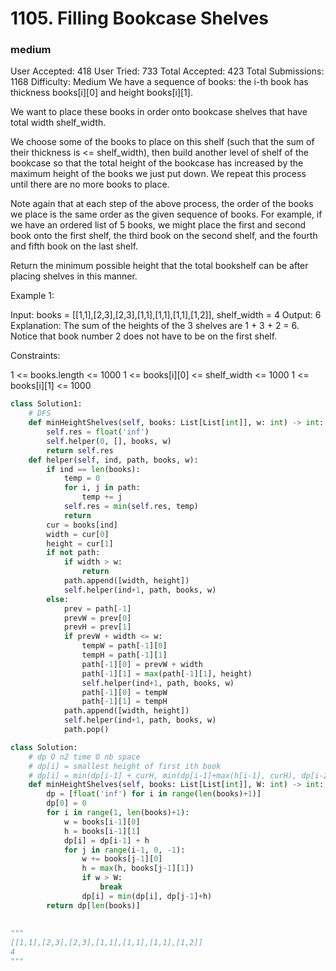 # 1105. Filling Bookcase Shelves
### medium

User Accepted: 418
User Tried: 733
Total Accepted: 423
Total Submissions: 1168
Difficulty: Medium
We have a sequence of books: the i-th book has thickness books[i][0] and height books[i][1].

We want to place these books in order onto bookcase shelves that have total width shelf_width.

We choose some of the books to place on this shelf (such that the sum of their thickness is <= shelf_width), then build another level of shelf of the bookcase so that the total height of the bookcase has increased by the maximum height of the books we just put down.  We repeat this process until there are no more books to place.

Note again that at each step of the above process, the order of the books we place is the same order as the given sequence of books.  For example, if we have an ordered list of 5 books, we might place the first and second book onto the first shelf, the third book on the second shelf, and the fourth and fifth book on the last shelf.

Return the minimum possible height that the total bookshelf can be after placing shelves in this manner.

 

Example 1:


Input: books = [[1,1],[2,3],[2,3],[1,1],[1,1],[1,1],[1,2]], shelf_width = 4
Output: 6
Explanation:
The sum of the heights of the 3 shelves are 1 + 3 + 2 = 6.
Notice that book number 2 does not have to be on the first shelf.
 

Constraints:

1 <= books.length <= 1000
1 <= books[i][0] <= shelf_width <= 1000
1 <= books[i][1] <= 1000

```python
class Solution1:
    # DFS
    def minHeightShelves(self, books: List[List[int]], w: int) -> int:
        self.res = float('inf')
        self.helper(0, [], books, w)
        return self.res
    def helper(self, ind, path, books, w):
        if ind == len(books):
            temp = 0
            for i, j in path:
                temp += j
            self.res = min(self.res, temp)
            return
        cur = books[ind]
        width = cur[0]
        height = cur[1]
        if not path:
            if width > w:
                return
            path.append([width, height])
            self.helper(ind+1, path, books, w)
        else:
            prev = path[-1]
            prevW = prev[0]
            prevH = prev[1]
            if prevW + width <= w:
                tempW = path[-1][0]
                tempH = path[-1][1]
                path[-1][0] = prevW + width
                path[-1][1] = max(path[-1][1], height)
                self.helper(ind+1, path, books, w)
                path[-1][0] = tempW
                path[-1][1] = tempH
            path.append([width, height])
            self.helper(ind+1, path, books, w)
            path.pop()

class Solution:
    # dp O n2 time O nb space
    # dp[i] = smallest height of first ith book
    # dp[i] = min(dp[i-1] + curH, min(dp[i-1]+max(h[i-1], curH), dp[i-2]+max(h[i-2], curH), ...))
    def minHeightShelves(self, books: List[List[int]], W: int) -> int:
        dp = [float('inf') for i in range(len(books)+1)]
        dp[0] = 0
        for i in range(1, len(books)+1):
            w = books[i-1][0]
            h = books[i-1][1]
            dp[i] = dp[i-1] + h
            for j in range(i-1, 0, -1):
                w += books[j-1][0]
                h = max(h, books[j-1][1])
                if w > W:
                    break
                dp[i] = min(dp[i], dp[j-1]+h)
        return dp[len(books)]
        
                
"""
[[1,1],[2,3],[2,3],[1,1],[1,1],[1,1],[1,2]]
4
"""
            
```